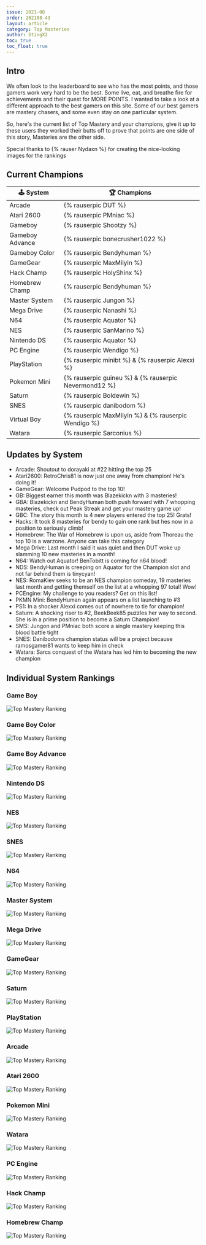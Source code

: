 ```yaml
---
issue: 2021-08
order: 202108-43
layout: article
category: Top Masteries
author: StingX2
toc: true
toc_float: true
---
```


## Intro

We often look to the leaderboard to see who has the most points, and those gamers work very hard to be the best. Some live, eat, and breathe fire for achievements and their quest for MORE POINTS. I wanted to take a look at a different approach to the best gamers on this site. Some of our best gamers are mastery chasers, and some even stay on one particular system.

So, here's the current list of Top Mastery and your champions, give it up to these users they worked their butts off to prove that points are one side of this story, Masteries are the other side.

Special thanks to {% rauser Nydaxn %} for creating the nice-looking images for the rankings

## Current Champions

| :joystick: System | :trophy: Champions |
| - | - |
| Arcade | {% rauserpic DUT %} |
| Atari 2600 | {% rauserpic PMniac %} |
| Gameboy | {% rauserpic Shootzy %} |
| Gameboy Advance | {% rauserpic bonecrusher1022 %} |
| Gameboy Color | {% rauserpic Bendyhuman %} |
| GameGear | {% rauserpic MaxMilyin %} |
| Hack Champ | {% rauserpic HolyShinx %} |
| Homebrew Champ | {% rauserpic Bendyhuman %} |
| Master System | {% rauserpic Jungon %}
| Mega Drive | {% rauserpic Nanashi %} |
| N64 | {% rauserpic Aquator %} |
| NES | {% rauserpic SanMarino %} |
| Nintendo DS | {% rauserpic Aquator %} |
| PC Engine | {% rauserpic Wendigo %} |
| PlayStation | {% rauserpic minibt %} & {% rauserpic Alexxi %} |
| Pokemon Mini | {% rauserpic guineu %} & {% rauserpic Nevermond12 %} |
| Saturn | {% rauserpic Boldewin %} |
| SNES | {% rauserpic danibodom %} |
| Virtual Boy | {% rauserpic MaxMilyin %} & {% rauserpic Wendigo %} |
| Watara | {% rauserpic Sarconius %} |



## Updates by System

- Arcade: Shoutout to dorayaki at #22 hitting the top 25  
- Atari2600: RetroChris81 is now just one away from champion! He's doing it!  
- GameGear: Welcome Pudpod to the top 10!  
- GB: Biggest earner this month was Blazekickn with 3 masteries!  
- GBA: Blazekickn and BendyHuman both push forward with 7 whopping masteries, check out Peak Streak and get your mastery game up!  
- GBC: The story this month is 4 new players entered the top 25! Grats!  
- Hacks: It took 8 masteries for bendy to gain one rank but hes now in a position to seriously climb!  
- Homebrew: The War of Homebrew is upon us, aside from Thoreau the top 10 is a warzone. Anyone can take this category  
- Mega Drive: Last month I said it was quiet and then DUT woke up slamming 10 new masteries in a month!  
- N64: Watch out Aquator! BenTobitt is coming for n64 blood!  
- NDS: BendyHuman is creeping on Aquator for the Champion slot and not far behind them is tinycyan!  
- NES: RomaKiev seeks to be an NES champion someday, 19 masteries last month and getting themself on the list at a whopping 97 total! Wow!  
- PCEngine: My challenge to you readers? Get on this list!  
- PKMN Mini: BendyHuman again appears on a list launching to #3  
- PS1: In a shocker Alexxi comes out of nowhere to tie for champion!  
- Saturn: A shocking riser to #2, BeekBeek85 puzzles her way to second. She is in a prime position to become a Saturn Champion!  
- SMS: Jungon and PMniac both score a single mastery keeping this blood battle tight  
- SNES: Danibodoms champion status will be a project because ramosgamer81 wants to keep him in check  
- Watara: Sarcs conquest of the Watara has led him to becoming the new champion 


## Individual System Rankings


### Game Boy

![Top Mastery Ranking](img/top-mastery-gb.png)


### Game Boy Color

![Top Mastery Ranking](img/top-mastery-gbc.png)


### Game Boy Advance

![Top Mastery Ranking](img/top-mastery-gba.png)


### Nintendo DS

![Top Mastery Ranking](img/top-mastery-nds.png)


### NES

![Top Mastery Ranking](img/top-mastery-nes.png)


### SNES

![Top Mastery Ranking](img/top-mastery-snes.png)


### N64

![Top Mastery Ranking](img/top-mastery-n64.png)


### Master System

![Top Mastery Ranking](img/top-mastery-sms.png)


### Mega Drive

![Top Mastery Ranking](img/top-mastery-megadrive.png)


### GameGear

![Top Mastery Ranking](img/top-mastery-gg.png)


### Saturn

![Top Mastery Ranking](img/top-mastery-saturn.png)


### PlayStation

![Top Mastery Ranking](img/top-mastery-ps1.png)


### Arcade

![Top Mastery Ranking](img/top-mastery-arcade.png)


### Atari 2600

![Top Mastery Ranking](img/top-mastery-atari2600.png)


### Pokemon Mini

![Top Mastery Ranking](img/top-mastery-pkmnmini.png)


### Watara

![Top Mastery Ranking](img/top-mastery-watara.png)


### PC Engine

![Top Mastery Ranking](img/top-mastery-pcengine.png)


### Hack Champ

![Top Mastery Ranking](img/top-mastery-hack.png)


### Homebrew Champ

![Top Mastery Ranking](img/top-mastery-homebrew.png)


